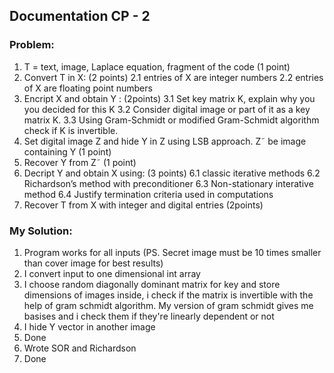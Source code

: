 ## Documentation CP - 2

### Problem:
1. T = text, image, Laplace equation, fragment of the code (1 point)
2. Convert T in X: (2 points)
2.1 entries of X are integer numbers
2.2 entries of X are floating point numbers
3. Encript X and obtain Y : (2points)
3.1 Set key matrix K, explain why you you decided for this K
3.2 Consider digital image or part of it as a key matrix K.
3.3 Using Gram-Schmidt or modified Gram-Schmidt algorithm check if K is
 invertible.
4. Set digital image Z and hide Y in Z using LSB approach. Z˜ be image
containing Y (1 point)
5. Recover Y from Z˜ (1 point)
6. Decript Y and obtain X using: (3 points)
6.1 classic iterative methods
6.2 Richardson’s method with preconditioner
6.3 Non-stationary interative method
6.4 Justify termination criteria used in computations
7. Recover T from X with integer and digital entries (2points)

### My Solution:
1) Program works for all inputs (PS. Secret image must be 10 times smaller than cover image for best results)
2) I convert input to one dimensional int array
3) I choose random diagonally dominant matrix for key and store dimensions of images inside, i check if the matrix is invertible with the help of gram schmidt algorithm. My version of gram schmidt gives me basises and i check them if they're linearly dependent or not
4) I hide Y vector in another image
5) Done
6) Wrote SOR and Richardson
7) Done